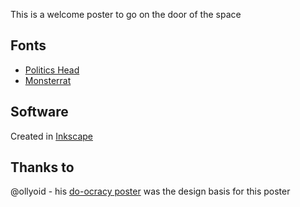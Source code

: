 This is a welcome poster to go on the door of the space

## Fonts

- [Politics Head](https://github.com/ku3i/prtxhn/blob/master/fonts/PoliticsHead.otf)
- [Monsterrat](https://fonts.google.com/specimen/Montserrat)

## Software

Created in [Inkscape](https://inkscape.org)

## Thanks to

@ollyoid - his [do-ocracy poster](https://github.com/ollyoid/xHainCI/blob/master/Hinweisschilder/do-ocracy.svg) was the design basis for this poster
